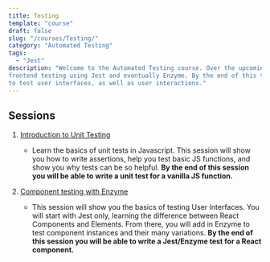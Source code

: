 ```yaml
---
title: Testing
template: "course"
draft: false
slug: "/courses/Testing/"
category: "Automated Testing"
tags:
  - "Jest"
description: "Welcome to the Automated Testing course. Over the upcoming weeks you will dive into 
frontend testing using Jest and eventually Enzyme. By the end of this track you will know how 
to test user interfaces, as well as user interactions." 
---
```


## Sessions

1.  [Introduction to Unit Testing](intro-to-unit-testing)

    -   Learn the basics of unit tests in Javascript. This session will show you how to
    write assertions, help you test basic JS functions, and show you why tests can be so helpful. **By the end of this session you
    will be able to write a unit test for a vanilla JS function.** 

2.  [Component testing with Enzyme](component-testing)

    -   This session will show you the basics of testing User Interfaces. You will start with Jest only, learning
    the difference between React Components and Elements. From there, you will add in Enzyme to test component instances and their many variations. **By the end of this session you will be able to write a Jest/Enzyme test for a React component.**
